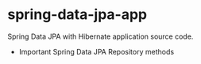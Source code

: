 # spring-data-jpa-app
Spring Data JPA with Hibernate application source code.

- Important Spring Data JPA Repository methods